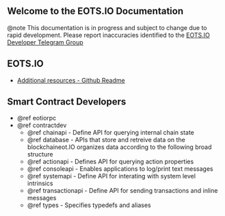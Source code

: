 Welcome to the EOTS.IO Documentation
-----------------------------------

@note This documentation is in progress and subject to change due to rapid development. Please report inaccuracies identified to the [EOTS.IO Developer Telegram Group](https://t.me/joinchat/EaEnSUPktgfoI-XPfMYtcQ)

## EOTS.IO
 - [Additional resources - Github Readme](https://github.com/eotIO/EOTS#readme)

## Smart Contract Developers
- @ref eotiorpc
- @ref contractdev
	- @ref chainapi - Define API for querying internal chain state
	- @ref database - APIs that store and retreive data on the blockchaineot.IO organizes data according to the following broad structure
	- @ref actionapi - Defines API for querying action properties
	- @ref consoleapi - Enables applications to log/print text messages
	- @ref systemapi - 	Define API for interating with system level intrinsics
	- @ref transactionapi - Define API for sending transactions and inline messages
	- @ref types - Specifies typedefs and aliases
	
	
